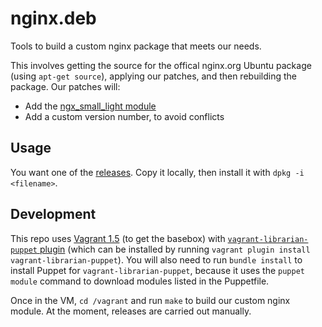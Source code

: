 nginx.deb
=========

Tools to build a custom nginx package that meets our needs.

This involves getting the source for the offical nginx.org Ubuntu
package (using `apt-get source`), applying our patches, and then
rebuilding the package. Our patches will:

- Add the [ngx_small_light module](https://github.com/cubicdaiya/ngx_small_light)
- Add a custom version number, to avoid conflicts

Usage
-----

You want one of the [releases](#TODO). Copy it locally, then install it
with `dpkg -i <filename>`.

Development
-----------

This repo uses [Vagrant 1.5](http://www.vagrantup.com/downloads.html)
(to get the basebox) with [`vagrant-librarian-puppet`
plugin](https://github.com/mhahn/vagrant-librarian-puppet) (which can
be installed by running `vagrant plugin install
vagrant-librarian-puppet`). You will also need to run `bundle install`
to install Puppet for `vagrant-librarian-puppet`, because it uses the
`puppet module` command to download modules listed in the Puppetfile.

Once in the VM, `cd /vagrant` and run `make` to build our custom nginx
module. At the moment, releases are carried out manually.
